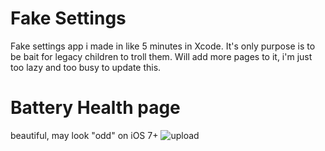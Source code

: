 # Fake Settings
 Fake settings app i made in like 5 minutes in Xcode. It's only purpose is to be bait for legacy children to troll them. Will add more pages to it, i'm just too lazy and too busy to update this.

 # Battery Health page
 beautiful, may look "odd" on iOS 7+
![upload](https://github.com/Daph357/Fake-Settings/assets/82437913/47a46885-e02b-4f97-b1b3-a3a73aea4a38)
